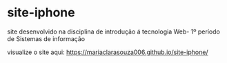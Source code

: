 # site-iphone
site desenvolvido na disciplina de introdução á tecnologia Web- 1º período de Sistemas de informação

visualize o site aqui: https://mariaclarasouza006.github.io/site-iphone/
